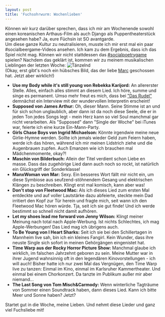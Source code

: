 ```yaml
---
layout: post
title: 'Fuchsohrwurm: Wochenlieben'
---
```


Können wir kurz darüber sprechen, dass ich mir am Wochenende sowohl einen koreanischen Arthaus-Film als auch Django als Puppentheaterstück angesehen habe? Ja, eure Füchsin ist SO avantgarde.  
Um diese ganze Kultur zu neutralisieren, musste ich mir erst mal ein paar #socialbeergame-Videos ansehen. Ich kam zu dem Ergebnis, dass ich das Spiel nicht mag. Können wir nicht stattdessen das [#socialpoetrygame](https://www.facebook.com/socialpoetrygame) spielen? 
Nachdem das geklärt ist, kommen wir zu meinem musikalischen Lieblingen der letzten Woche:
![Tänzelnd](http://farm8.staticflickr.com/7291/12374935763_d4e6a15f96_c.jpg)  
(Okay, erst gibt's noch ein hübsches Bild, das der liebe [Marc](http://www.flickr.com/photos/_atmochrom) geschossen hat. Jetzt aber wirklich!)  

* **Use my Body while it's still young von Rebekka Karijord:** An allererster Stelle. Alles, einfach alles stimmt an diesem Lied. Ich höre, summe und singe es permanent. Umso mehr freut es mich, dass bei ["Das Rudel"](http://magazin.fuchsgehtum.de/) demnächst ein Interview mit der wundervollen Interpretin erscheint!
* **Supposed von James Arthur:** Oh, dieser Mann. Seine Stimme ist an und für sich schon unglaublich, aber dann ist da noch diese Seele, die er in jeden Ton jedes Songs legt - mein Herz kann so viel Soul manchmal gar nicht verarbeiten. Als "Supposed" dann "Single der Woche" bei iTunes war, feierte ich eine kurze Ein-Mann-Party.  
* **Girls Chase Boys von Ingrid Michaelson:** Könnte irgendwie meine neue Girlie-Hymne werden. Sollte ich jemals wieder Geld zum Feiern haben, werde ich das hören, während ich mir meinen Lidstrich ziehe und die Augenbrauen zupfen. Auch Emanzen wie ich brauchen mal Mädchenmomente, okay?!  
* **Maschin von Bilderbuch:** Allein der Titel verdient schon Liebe en masse. Dass das zugehörige Lied dann auch noch so rockt, ist natürlich ein Glücksgriff der Sonderklasse!  
* **ManxWoman von Mar:** Sexy. Ein besseres Wort fällt mir nicht ein, um diese Symbiose aus seufzend-stöhnendem Gesang und elektrischen Klängen zu beschreiben. Klingt erst mal komisch, kann aber was!  
* **Don't stop von Fleetwood Mac:** Als ich dieses Lied zum ersten Mal entdeckte und auf voller Lautstärke dazu abfeierte, steckte mein Dad irritiert den Kopf zur Tür herein und fragte mich, seit wann ich den Fleetwood Mac hören würde. Tja, seit ich sie gut finde! Und ich werde bestimmt so schnell nicht damit aufhören.  
* **Let my shoes lead me forward von Jenny Wilson:** Klingt meiner Meinung nach total nach Apple-Werbung. Ist nichts Schlechtes, ich mag Apple-Werbungen! Das Lied mag ich übrigens auch.  
* **To Be Young von I Heart Sharks:** Seit ich sie bei den Schillertagen in Mannheim live sah, bin ich ein kleines Fangirl. Kein Wunder, dass ihre neuste Single sich sofort in meinen Gehörgängen eingenistet hat.  
* **Time Warp aus der Rocky Horror Picture Show:** Manchmal glaube ich wirklich, im falschen Jahrzehnt geboren zu sein. Meine Mutter war in ihrer Jugend wahnsinnig oft in den legendären Kinovorstellungen - ich will auch! Bisher hatte ich nur zwei Mal das Vergnügen, den Time Warp live zu tanzen: Einmal im Kino, einmal im Karlsruher Kammertheater. Und einmal bei einem Chorkonzert. Da tanzte im Publikum außer mir aber niemand...  
* **The Last Song von Tom Misch&Carmody:** Wenn winterliche Tagträume von Sommer einen Soundtrack haben, dann dieses Lied. Kann ich bitte Meer und Sonne haben? Jetzt? 

Startet gut in die Woche, meine Lieben. Und nehmt diese Lieder und ganz viel Fuchsliebe mit!